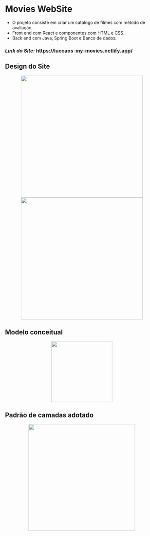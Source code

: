 # Movies WebSite
- O projeto consiste em criar um catálogo de filmes com método de avaliação. 
- Front end com React e componentes com HTML e CSS.
- Back end com Java, Spring Boot e Banco de dados.
### *Link do Site:* https://luccaos-my-movies.netlify.app/
    
## Design do Site
<div align="center">
  <img height="400em" src="https://user-images.githubusercontent.com/89430801/175829093-69c048bf-b2fa-45cd-b964-a5cd2811b527.svg"/>
  <img height="400em" src="https://user-images.githubusercontent.com/89430801/175829081-75e2261f-888e-49f4-affc-fcbba72074e8.svg"/>
</div>

## Modelo conceitual
<div align="center">
  <img height="200em" src="https://cdn.discordapp.com/attachments/896196228000391218/974677989822431242/dsmovie-dominio.png"/>
</div>

## Padrão de camadas adotado  
<div align="center">
  <img height="350em" src="https://cdn.discordapp.com/attachments/896196228000391218/974679242216452106/padrao-camadas.png"/>
</div>

